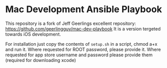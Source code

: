 # Mac Development Ansible Playbook

This repository is a fork of Jeff Geerlings excellent repository: https://github.com/geerlingguy/mac-dev-playbook
It is a version tergeted towards iOS development.

For installation just copy the contents of `setup.sh` in a script, chmod a+x and run it. Where requested for ROOT password, please provide it. Where requested for app store username and password please provide them (required for downloading xcode)